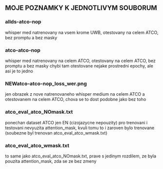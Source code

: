 ## MOJE POZNAMKY K JEDNOTLIVYM SOUBORUM

### allds-atco-nop
whisper med natrenovany na vsem krome UWB, otestovany na celem ATCO, bez promptu a bez masky

### atco-atco-nop
whisper med natrenovany na celem ATCO, otestovany na celem ATCO, bez promptu a bez masky
chybi tam otestovane nejake prostredni epochy, ale asi je to jedno

### NEWatco-atco-nop_loss_wer.png
jen obrazek z nove natrenovaneho whisper medium na celem ATCO a otestovanem na celem ATCO, chova se to dost podobne jako bez toho

### atco_eval_atco_NOmask.txt
ponechan dataset ATCO jen EN (cizojazycne nepouzity) pro trenovani i testovani
nevyuzita attention_mask, kvuli tomu to i zaroven bylo trenovane (soubezne byl trenovan atco_eval_atco_wmask.txt)

### atco_eval_atco_wmask.txt
to same jako atco_eval_atco_NOmask.txt, prave s jedinym rozdilem, ze byla pouzita attention_mask, zda se ze bez zmeny

